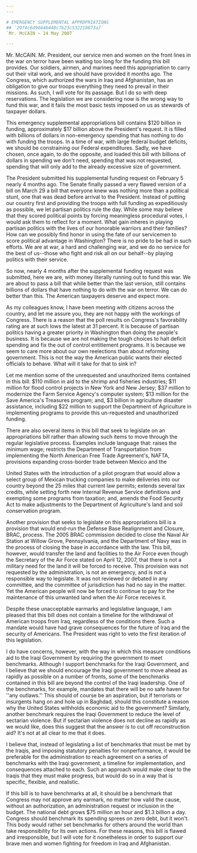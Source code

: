 ```yaml
---
---

# EMERGENCY SUPPLEMENTAL APPROPRIATIONS
## `29f4c6d9044b440c7b23c532210873a7`
`Mr. McCAIN — 24 May 2007`

---
```



Mr. McCAIN. Mr. President, our service men and women on the front 
lines in the war on terror have been waiting too long for the funding 
this bill provides. Our soldiers, airmen, and marines need this 
appropriation to carry out their vital work, and we should have 
provided it months ago. The Congress, which authorized the wars in Iraq 
and Afghanistan, has an obligation to give our troops everything they 
need to prevail in their missions. As such, I will vote for its 
passage. But I do so with deep reservations. The legislation we are 
considering now is the wrong way to fund this war, and it fails the 
most basic tests imposed on us as stewards of taxpayer dollars.

This emergency supplemental appropriations bill contains $120 billion 
in funding, approximately $17 billion above the President's request. It 
is filled with billions of dollars in non-emergency spending that has 
nothing to do with funding the troops. In a time of war, with large 
federal budget deficits, we should be constraining our Federal 
expenditures. Sadly, we have chosen, once again, to do the opposite, 
and loaded this bill with billions of dollars in spending we don't 
need, spending that was not requested, spending that will only add to 
the already excessive size of government.

The President submitted his supplemental funding request on February 
5 nearly 4 months ago. The Senate finally passed a very flawed version 
of a bill on March 29 a bill that everyone knew was nothing more than a 
political stunt, one that was dead before arrival to the President. 
Instead of putting our country first and providing the troops with full 
funding as expeditiously as possible, we let partisan politics rule the 
day. While some may believe that they scored political points by 
forcing meaningless procedural votes, I would ask them to reflect for a 
moment. What gain inheres in playing partisan politics with the lives 
of our honorable warriors and their families? How can we possibly find 
honor in using the fate of our servicemen to score political advantage 
in Washington? There is no pride to be had in such efforts. We are at 
war, a hard and challenging war, and we do no service for the best of 
us--those who fight and risk all on our behalf--by playing politics 
with their service.

So now, nearly 4 months after the supplemental funding request was 
submitted, here we are, with money literally running out to fund this 
war. We are about to pass a bill that while better than the last 
version, still contains billions of dollars that have nothing to do 
with the war on terror. We can do better than this. The American 
taxpayers deserve and expect more.

As my colleagues know, I have been meeting with citizens across the 
country, and let me assure you, they are not happy with the workings of 
Congress. There is a reason that the poll results on Congress's 
favorability rating are at such lows the latest at 31 percent. It is 
because of partisan politics having a greater priority in Washington 
than doing the people's business. It is because we are not making the 
tough choices to halt deficit spending and fix the out of control 
entitlement programs. It is because we seem to care more about our own 
reelections than about reforming government. This is not the way the 
American public wants their elected officials to behave. What will it 
take for that to sink in?

Let me mention some of the unrequested and unauthorized items 
contained in this bill: $110 million in aid to the shrimp and fisheries 
industries; $11 million for flood control projects in New York and New 
Jersey; $37 million to modernize the Farm Service Agency's computer 
system; $13 million for the Save America's Treasures program; and, $3 
billion in agriculture disaster assistance, including $22 million to 
support the Department of Agriculture in implementing programs to 
provide this un-requested and unauthorized funding.

There are also several items in this bill that seek to legislate on 
an appropriations bill rather than allowing such items to move through 
the regular legislative process. Examples include language that: raises 
the minimum wage; restricts the Department of Transportation from 
implementing the North American Free Trade Agreement's, NAFTA, 
provisions expanding cross-border trade between Mexico and the


United States with the introduction of a pilot program that would allow 
a select group of Mexican trucking companies to make deliveries into 
our country beyond the 25 miles that current law permits; extends 
several tax credits, while setting forth new Internal Revenue Service 
definitions and exempting some programs from taxation; and, amends the 
Food Security Act to make adjustments to the Department of 
Agriculture's land and soil conservation program.

Another provision that seeks to legislate on this appropriations bill 
is a provision that would end-run the Defense Base Realignment and 
Closure, BRAC, process. The 2005 BRAC commission decided to close the 
Naval Air Station at Willow Grove, Pennsylvania, and the Department of 
Navy was in the process of closing the base in accordance with the law. 
This bill, however, would transfer the land and facilities to the Air 
Force even though the Secretary of the Air Force stated on April 12, 
2007, that there is not a military need for the land it will be forced 
to receive. This provision was not requested by the administration, is 
not an emergency, and is not a responsible way to legislate. It was not 
reviewed or debated in any committee, and the committee of jurisdiction 
has had no say in the matter. Yet the American people will now be 
forced to continue to pay for the maintenance of this unwanted land 
when the Air Force receives it.

Despite these unacceptable earmarks and legislative language, I am 
pleased that this bill does not contain a timeline for the withdrawal 
of American troops from Iraq, regardless of the conditions there. Such 
a mandate would have had grave consequences for the future of Iraq and 
the security of Americans. The President was right to veto the first 
iteration of this legislation.

I do have concerns, however, with the way in which this measure 
conditions aid to the Iraqi Government by requiring the government to 
meet benchmarks. Although I support benchmarks for the Iraqi 
Government, and I believe that we should encourage the Iraqi government 
to move ahead as rapidly as possible on a number of fronts, some of the 
benchmarks contained in this bill are beyond the control of the Iraqi 
leadership. One of the benchmarks, for example, mandates that there 
will be no safe haven for ''any outlaws.'' This should of course be an 
aspiration, but if terrorists or insurgents hang on and hole up in 
Baghdad, should this constitute a reason why the United States 
withholds economic aid to the government? Similarly, another benchmark 
requires the Iraqi Government to reduce the level of sectarian 
violence. But if sectarian violence does not decline as rapidly as we 
would like, does this suggest that the answer is to cut off 
reconstruction aid? It's not at all clear to me that it does.

I believe that, instead of legislating a list of benchmarks that must 
be met by the Iraqis, and imposing statutory penalties for 
nonperformance, it would be preferable for the administration to reach 
agreement on a series of benchmarks with the Iraqi government, a 
timeline for implementation, and consequences attached to each. Such an 
approach would make clear to the Iraqis that they must make progress, 
but would do so in a way that is specific, flexible, and realistic.

If this bill is to have benchmarks at all, it should be a benchmark 
that Congress may not approve any earmark, no matter how valid the 
cause, without an authorization, an administration request or inclusion 
in the budget. The national debt grows $75 million an hour and $1.3 
billion a day. Congress should benchmark its spending sprees on zero 
debt, but it won't. This body would rather set benchmarks for others 
around the world than take responsibility for its own actions. For 
these reasons, this bill is flawed and irresponsible, but I will vote 
for it nonetheless in order to support our brave men and women fighting 
for freedom in Iraq and Afghanistan.